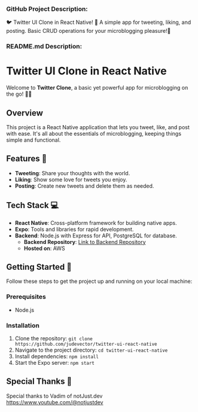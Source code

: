 ### GitHub Project Description:

🐦 Twitter UI Clone in React Native! 🚀 A simple app for tweeting, liking, and posting. Basic CRUD operations for your microblogging pleasure!🌟

### README.md Description:

# Twitter UI Clone in React Native

Welcome to **Twitter Clone**, a basic yet powerful app for microblogging on the go! 📱✨

## Overview

This project is a React Native application that lets you tweet, like, and post with ease. It's all about the essentials of microblogging, keeping things simple and functional.

## Features 🌟

- **Tweeting**: Share your thoughts with the world.
- **Liking**: Show some love for tweets you enjoy.
- **Posting**: Create new tweets and delete them as needed.

## Tech Stack 💻

- **React Native**: Cross-platform framework for building native apps.
- **Expo**: Tools and libraries for rapid development.
- **Backend**: Node.js with Express for API, PostgreSQL for database.
  - **Backend Repository**: [Link to Backend Repository](https://github.com/judevector/twitter-backend-api)
  - **Hosted on**: AWS

## Getting Started 🚀

Follow these steps to get the project up and running on your local machine:

### Prerequisites

- Node.js

### Installation

1. Clone the repository: `git clone https://github.com/judevector/twitter-ui-react-native`
2. Navigate to the project directory: `cd twitter-ui-react-native`
3. Install dependencies: `npm install`
4. Start the Expo server: `npm start`

## Special Thanks 💌

Special thanks to Vadim of notJust.dev
https://www.youtube.com/@notjustdev
